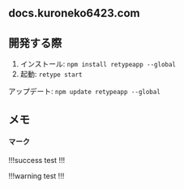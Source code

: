 ## docs.kuroneko6423.com

## 開発する際
1. インストール: `npm install retypeapp --global`
2. 起動: `retype start`


アップデート: `npm update retypeapp --global`

## メモ
#### マーク
!!!success
test
!!!

!!!warning
test
!!!
